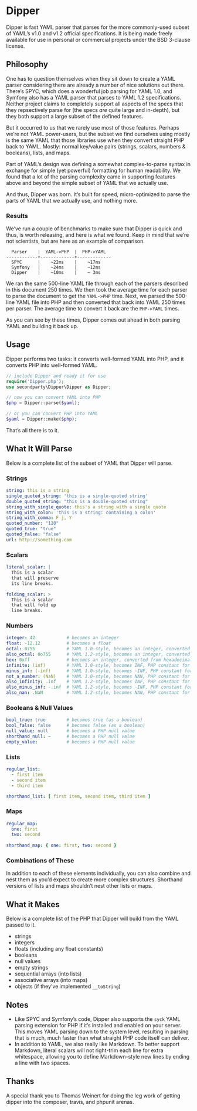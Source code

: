# Dipper

Dipper is fast YAML parser that parses for the more commonly-used subset of YAML’s v1.0 and v1.2 official specifications. It is being made freely available for use in personal or commercial projects under the BSD 3-clause license.


## Philosophy

One has to question themselves when they sit down to create a YAML parser considering there are already a number of nice solutions out there. There’s SPYC, which does a wonderful job parsing for YAML 1.0, and Symfony also has a YAML parser that parses to YAML 1.2 specifications. Neither project claims to completely support all aspects of the specs that they repsectively parse for (the specs *are* quite large and in-depth), but they both support a large subset of the defined features. 

But it occurred to us that we rarely use most of those features. Perhaps we’re not YAML power-users, but the subset we find ourselves using mostly is the same YAML that those libraries use when they convert straight PHP back to YAML. Mostly: normal key/value pairs (strings, scalars, numbers & booleans), lists, and maps.

Part of YAML’s design was defining a somewhat complex-to-parse syntax in exchange for simple (yet powerful) formatting for human readability. We found that a lot of the parsing complexity came in supporting features above and beyond the simple subset of YAML that we actually use.

And thus, Dipper was born. It’s built for speed, micro-optimized to parse the parts of YAML that we actually use, and nothing more.

### Results

We’ve run a couple of benchmarks to make sure that Dipper *is* quick and thus, is worth releasing, and here is what we found. Keep in mind that we’re not scientists, but are here as an example of comparison.

```
  Parser    |  YAML->PHP  |  PHP->YAML
------------+-------------+-------------
  SPYC      |    ~22ms    |    ~17ms
  Symfony   |    ~24ms    |    ~12ms
  Dipper    |    ~10ms    |    ~ 3ms
```

We ran the same 500-line YAML file through each of the parsers described in this document 250 times. We then took the average time for each parser to parse the document to get the `YAML->PHP` time. Next, we parsed the 500-line YAML file into PHP and then converted that back into YAML 250 times per parser. The average time to convert it back are the `PHP->YAML` times.

As you can see by these times, Dipper comes out ahead in both parsing YAML and building it back up.


## Usage

Dipper performs two tasks: it converts well-formed YAML into PHP, and it converts PHP into well-formed YAML.

```php
// include Dipper and ready it for use
require('Dipper.php');
use secondparty\Dipper\Dipper as Dipper;

// now you can convert YAML into PHP
$php = Dipper::parse($yaml);

// or you can convert PHP into YAML
$yaml = Dipper::make($php);
```

That’s all there is to it.


## What It Will Parse

Below is a complete list of the subset of YAML that Dipper will parse.

### Strings

```yaml
string: this is a string
single_quoted_string: 'this is a single-quoted string'
double_quoted_string: "this is a double-quoted string"
string_with_single_quote: this's a string with a single quote
string_with_colon: 'this is a string: containing a colon'
string_with_comma: F j, Y
quoted_number: "120"
quoted_true: "true"
quoted_false: "false"
url: http://something.com
```

### Scalars

```yaml
literal_scalar: |
  This is a scalar
  that will preserve
  its line breaks.

folding_scalar: >
  This is a scalar
  that will fold up
  line breaks.
```

### Numbers

```yaml
integer: 42            # becomes an integer 
float: -12.12          # becomes a float
octal: 0755            # YAML 1.0-style, becomes an integer, converted from octal
also_octal: 0o755      # YAML 1.2-style, becomes an integer, converted from octal
hex: 0xff              # becomes an integer, converted from hexadecimal
infinite: (inf)        # YAML 1.0-style, becomes INF, PHP constant for infinity
minus_inf: (-inf)      # YAML 1.0-style, becomes -INF, PHP constant for negative infinity
not_a_number: (NaN)    # YAML 1.0-style, becomes NAN, PHP constant for not-a-number
also_infinity: .inf    # YAML 1.2-style, becomes INF, PHP constant for infinity
also_minus_inf: -.inf  # YAML 1.2-style, becomes -INF, PHP constant for negative infinity
also_nan: .NaN         # YAML 1.2-style, becomes NAN, PHP constant for not-a-number
```

### Booleans & Null Values

```yaml
bool_true: true        # becomes true (as a boolean)
bool_false: false      # becomes false (as a boolean)
null_value: null       # becomes a PHP null value
shorthand_null: ~      # becomes a PHP null value
empty_value:           # becomes a PHP null value
```

### Lists

```yaml
regular_list:
  - first item
  - second item
  - third item

shorthand_list: [ first item, second item, third item ]
```

### Maps

```yaml
regular_map:
  one: first
  two: second
  
shorthand_map: { one: first, two: second }
```

### Combinations of These

In addition to each of these elements individually, you can also combine and nest them as you’d expect to create more complex structures.
Shorthand versions of lists and maps shouldn’t nest other lists or maps.


## What it Makes

Below is a complete list of the PHP that Dipper will build from the YAML passed to it.

- strings
- integers
- floats (including any float constants)
- booleans
- null values
- empty strings
- sequential arrays (into lists)
- associative arrays (into maps)
- objects (if they’ve implemented `__toString`)


## Notes
- Like SPYC and Symfony’s code, Dipper also supports the `syck` YAML parsing extension for PHP if it’s installed and enabled on your server. This moves YAML parsing down to the system level, resulting in parsing that is much, much faster than what straight PHP code itself can deliver.
- In addition to YAML, we also really like Markdown. To better support Markdown, literal scalars will not right-trim each line for extra whitespace, allowing you to define Markdown-style new lines by ending a line with two spaces.


## Thanks

A special thank you to Thomas Weinert for doing the leg work of getting dipper into the composer, travis, and phpunit arenas.